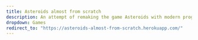 ```yaml
---
title: Asteroids almost from scratch
description: An attempt of remaking the game Asteroids with modern programming languages
dropdown: Games
redirect_to: "https://asteroids-almost-from-scratch.herokuapp.com/"
---
```

